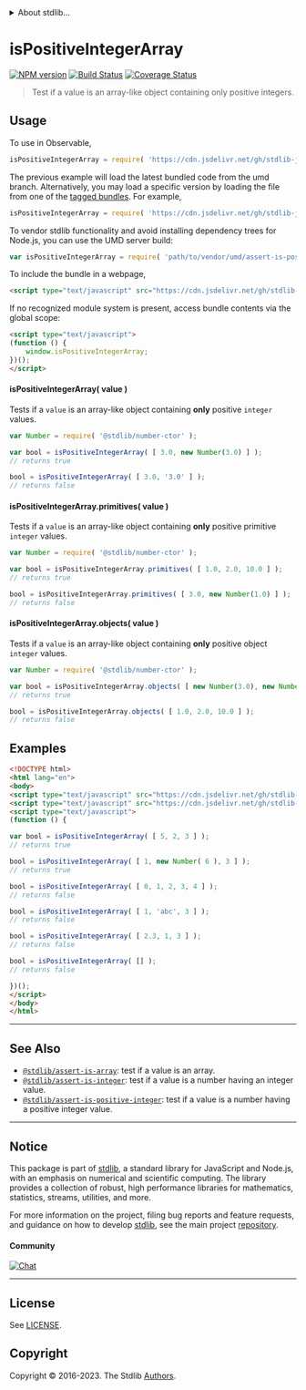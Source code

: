 <!--

@license Apache-2.0

Copyright (c) 2018 The Stdlib Authors.

Licensed under the Apache License, Version 2.0 (the "License");
you may not use this file except in compliance with the License.
You may obtain a copy of the License at

   http://www.apache.org/licenses/LICENSE-2.0

Unless required by applicable law or agreed to in writing, software
distributed under the License is distributed on an "AS IS" BASIS,
WITHOUT WARRANTIES OR CONDITIONS OF ANY KIND, either express or implied.
See the License for the specific language governing permissions and
limitations under the License.

-->


<details>
  <summary>
    About stdlib...
  </summary>
  <p>We believe in a future in which the web is a preferred environment for numerical computation. To help realize this future, we've built stdlib. stdlib is a standard library, with an emphasis on numerical and scientific computation, written in JavaScript (and C) for execution in browsers and in Node.js.</p>
  <p>The library is fully decomposable, being architected in such a way that you can swap out and mix and match APIs and functionality to cater to your exact preferences and use cases.</p>
  <p>When you use stdlib, you can be absolutely certain that you are using the most thorough, rigorous, well-written, studied, documented, tested, measured, and high-quality code out there.</p>
  <p>To join us in bringing numerical computing to the web, get started by checking us out on <a href="https://github.com/stdlib-js/stdlib">GitHub</a>, and please consider <a href="https://opencollective.com/stdlib">financially supporting stdlib</a>. We greatly appreciate your continued support!</p>
</details>

# isPositiveIntegerArray

[![NPM version][npm-image]][npm-url] [![Build Status][test-image]][test-url] [![Coverage Status][coverage-image]][coverage-url] <!-- [![dependencies][dependencies-image]][dependencies-url] -->

> Test if a value is an array-like object containing only positive integers.



<section class="usage">

## Usage

To use in Observable,

```javascript
isPositiveIntegerArray = require( 'https://cdn.jsdelivr.net/gh/stdlib-js/assert-is-positive-integer-array@umd/browser.js' )
```
The previous example will load the latest bundled code from the umd branch. Alternatively, you may load a specific version by loading the file from one of the [tagged bundles](https://github.com/stdlib-js/assert-is-positive-integer-array/tags). For example,

```javascript
isPositiveIntegerArray = require( 'https://cdn.jsdelivr.net/gh/stdlib-js/assert-is-positive-integer-array@v0.1.0-umd/browser.js' )
```

To vendor stdlib functionality and avoid installing dependency trees for Node.js, you can use the UMD server build:

```javascript
var isPositiveIntegerArray = require( 'path/to/vendor/umd/assert-is-positive-integer-array/index.js' )
```

To include the bundle in a webpage,

```html
<script type="text/javascript" src="https://cdn.jsdelivr.net/gh/stdlib-js/assert-is-positive-integer-array@umd/browser.js"></script>
```

If no recognized module system is present, access bundle contents via the global scope:

```html
<script type="text/javascript">
(function () {
    window.isPositiveIntegerArray;
})();
</script>
```

#### isPositiveIntegerArray( value )

Tests if a `value` is an array-like object containing **only** positive `integer` values.

<!-- eslint-disable no-new-wrappers -->

```javascript
var Number = require( '@stdlib/number-ctor' );

var bool = isPositiveIntegerArray( [ 3.0, new Number(3.0) ] );
// returns true

bool = isPositiveIntegerArray( [ 3.0, '3.0' ] );
// returns false
```

#### isPositiveIntegerArray.primitives( value )

Tests if a `value` is an array-like object containing **only** positive primitive `integer` values.

<!-- eslint-disable no-new-wrappers -->

```javascript
var Number = require( '@stdlib/number-ctor' );

var bool = isPositiveIntegerArray.primitives( [ 1.0, 2.0, 10.0 ] );
// returns true

bool = isPositiveIntegerArray.primitives( [ 3.0, new Number(1.0) ] );
// returns false
```

#### isPositiveIntegerArray.objects( value )

Tests if a `value` is an array-like object containing **only** positive object `integer` values.

<!-- eslint-disable no-new-wrappers, max-len -->

```javascript
var Number = require( '@stdlib/number-ctor' );

var bool = isPositiveIntegerArray.objects( [ new Number(3.0), new Number(1.0) ] );
// returns true

bool = isPositiveIntegerArray.objects( [ 1.0, 2.0, 10.0 ] );
// returns false
```

</section>

<!-- /.usage -->

<section class="examples">

## Examples

<!-- eslint-disable no-new-wrappers -->

<!-- eslint no-undef: "error" -->

```html
<!DOCTYPE html>
<html lang="en">
<body>
<script type="text/javascript" src="https://cdn.jsdelivr.net/gh/stdlib-js/number-ctor@umd/browser.js"></script>
<script type="text/javascript" src="https://cdn.jsdelivr.net/gh/stdlib-js/assert-is-positive-integer-array@umd/browser.js"></script>
<script type="text/javascript">
(function () {

var bool = isPositiveIntegerArray( [ 5, 2, 3 ] );
// returns true

bool = isPositiveIntegerArray( [ 1, new Number( 6 ), 3 ] );
// returns true

bool = isPositiveIntegerArray( [ 0, 1, 2, 3, 4 ] );
// returns false

bool = isPositiveIntegerArray( [ 1, 'abc', 3 ] );
// returns false

bool = isPositiveIntegerArray( [ 2.3, 1, 3 ] );
// returns false

bool = isPositiveIntegerArray( [] );
// returns false

})();
</script>
</body>
</html>
```

</section>

<!-- /.examples -->

<!-- Section for related `stdlib` packages. Do not manually edit this section, as it is automatically populated. -->

<section class="related">

* * *

## See Also

-   <span class="package-name">[`@stdlib/assert-is-array`][@stdlib/assert/is-array]</span><span class="delimiter">: </span><span class="description">test if a value is an array.</span>
-   <span class="package-name">[`@stdlib/assert-is-integer`][@stdlib/assert/is-integer]</span><span class="delimiter">: </span><span class="description">test if a value is a number having an integer value.</span>
-   <span class="package-name">[`@stdlib/assert-is-positive-integer`][@stdlib/assert/is-positive-integer]</span><span class="delimiter">: </span><span class="description">test if a value is a number having a positive integer value.</span>

</section>

<!-- /.related -->

<!-- Section for all links. Make sure to keep an empty line after the `section` element and another before the `/section` close. -->


<section class="main-repo" >

* * *

## Notice

This package is part of [stdlib][stdlib], a standard library for JavaScript and Node.js, with an emphasis on numerical and scientific computing. The library provides a collection of robust, high performance libraries for mathematics, statistics, streams, utilities, and more.

For more information on the project, filing bug reports and feature requests, and guidance on how to develop [stdlib][stdlib], see the main project [repository][stdlib].

#### Community

[![Chat][chat-image]][chat-url]

---

## License

See [LICENSE][stdlib-license].


## Copyright

Copyright &copy; 2016-2023. The Stdlib [Authors][stdlib-authors].

</section>

<!-- /.stdlib -->

<!-- Section for all links. Make sure to keep an empty line after the `section` element and another before the `/section` close. -->

<section class="links">

[npm-image]: http://img.shields.io/npm/v/@stdlib/assert-is-positive-integer-array.svg
[npm-url]: https://npmjs.org/package/@stdlib/assert-is-positive-integer-array

[test-image]: https://github.com/stdlib-js/assert-is-positive-integer-array/actions/workflows/test.yml/badge.svg?branch=v0.1.0
[test-url]: https://github.com/stdlib-js/assert-is-positive-integer-array/actions/workflows/test.yml?query=branch:v0.1.0

[coverage-image]: https://img.shields.io/codecov/c/github/stdlib-js/assert-is-positive-integer-array/main.svg
[coverage-url]: https://codecov.io/github/stdlib-js/assert-is-positive-integer-array?branch=main

<!--

[dependencies-image]: https://img.shields.io/david/stdlib-js/assert-is-positive-integer-array.svg
[dependencies-url]: https://david-dm.org/stdlib-js/assert-is-positive-integer-array/main

-->

[chat-image]: https://img.shields.io/gitter/room/stdlib-js/stdlib.svg
[chat-url]: https://app.gitter.im/#/room/#stdlib-js_stdlib:gitter.im

[stdlib]: https://github.com/stdlib-js/stdlib

[stdlib-authors]: https://github.com/stdlib-js/stdlib/graphs/contributors

[umd]: https://github.com/umdjs/umd
[es-module]: https://developer.mozilla.org/en-US/docs/Web/JavaScript/Guide/Modules

[deno-url]: https://github.com/stdlib-js/assert-is-positive-integer-array/tree/deno
[umd-url]: https://github.com/stdlib-js/assert-is-positive-integer-array/tree/umd
[esm-url]: https://github.com/stdlib-js/assert-is-positive-integer-array/tree/esm
[branches-url]: https://github.com/stdlib-js/assert-is-positive-integer-array/blob/main/branches.md

[stdlib-license]: https://raw.githubusercontent.com/stdlib-js/assert-is-positive-integer-array/main/LICENSE

<!-- <related-links> -->

[@stdlib/assert/is-array]: https://github.com/stdlib-js/assert-is-array/tree/umd

[@stdlib/assert/is-integer]: https://github.com/stdlib-js/assert-is-integer/tree/umd

[@stdlib/assert/is-positive-integer]: https://github.com/stdlib-js/assert-is-positive-integer/tree/umd

<!-- </related-links> -->

</section>

<!-- /.links -->
